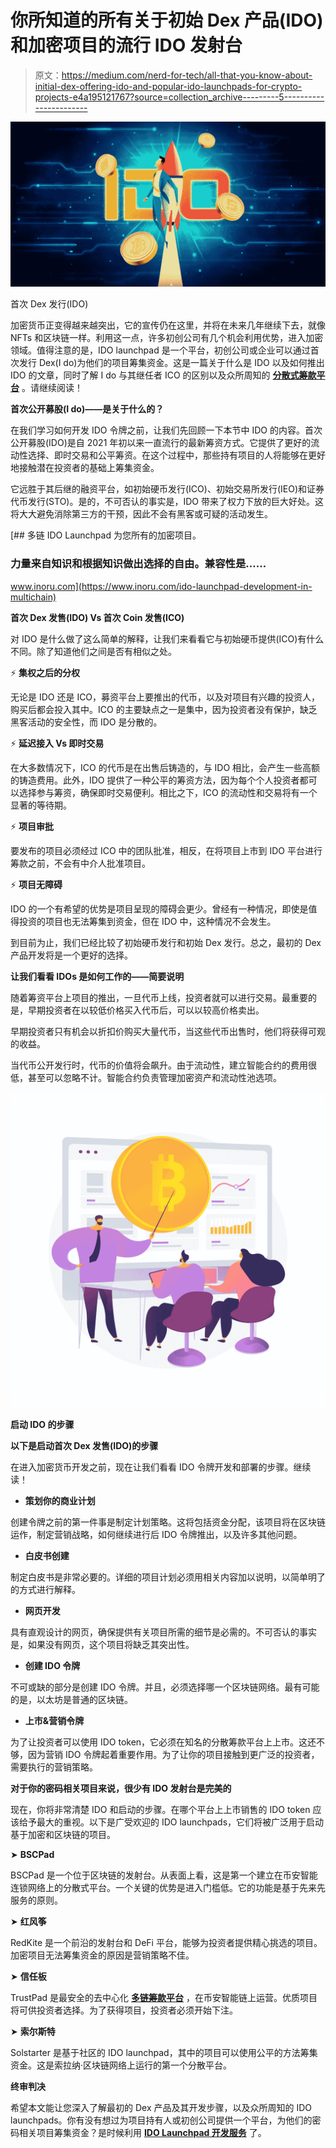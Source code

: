 # 你所知道的所有关于初始 Dex 产品(IDO)和加密项目的流行 IDO 发射台

> 原文：<https://medium.com/nerd-for-tech/all-that-you-know-about-initial-dex-offering-ido-and-popular-ido-launchpads-for-crypto-projects-e4a195121767?source=collection_archive---------5----------------------->

![](img/3dd0867248cc68d77cd8b62c8bc12e6f.png)

首次 Dex 发行(IDO)

加密货币正变得越来越突出，它的宣传仍在这里，并将在未来几年继续下去，就像 NFTs 和区块链一样。利用这一点，许多初创公司有几个机会利用优势，进入加密领域。值得注意的是，IDO launchpad 是一个平台，初创公司或企业可以通过首次发行 Dex(I do)为他们的项目筹集资金。这是一篇关于什么是 IDO 以及如何推出 IDO 的文章，同时了解 I do 与其继任者 ICO 的区别以及众所周知的 [**分散式筹款平台**](https://www.inoru.com/dao-maker-clone) 。请继续阅读！

**首次公开募股(I do)——是关于什么的？**

在我们学习如何开发 IDO 令牌之前，让我们先回顾一下本节中 IDO 的内容。首次公开募股(IDO)是自 2021 年初以来一直流行的最新筹资方式。它提供了更好的流动性选择、即时交易和公平筹资。在这个过程中，那些持有项目的人将能够在更好地接触潜在投资者的基础上筹集资金。

它远胜于其后继的融资平台，如初始硬币发行(ICO)、初始交易所发行(IEO)和证券代币发行(STO)。是的，不可否认的事实是，IDO 带来了权力下放的巨大好处。这将大大避免消除第三方的干预，因此不会有黑客或可疑的活动发生。

[](https://www.inoru.com/ido-launchpad-development-in-multichain) [## 多链 IDO Launchpad 为您所有的加密项目。

### 力量来自知识和根据知识做出选择的自由。兼容性是……

www.inoru.com](https://www.inoru.com/ido-launchpad-development-in-multichain) 

**首次 Dex 发售(IDO) Vs 首次 Coin 发售(ICO)**

对 IDO 是什么做了这么简单的解释，让我们来看看它与初始硬币提供(ICO)有什么不同。除了知道他们之间是否有相似之处。

⚡ **集权之后的分权**

无论是 IDO 还是 ICO，募资平台上要推出的代币，以及对项目有兴趣的投资人，购买后都会投入其中。ICO 的主要缺点之一是集中，因为投资者没有保护，缺乏黑客活动的安全性，而 IDO 是分散的。

⚡ **延迟接入 Vs 即时交易**

在大多数情况下，ICO 的代币是在出售后铸造的，与 IDO 相比，会产生一些高额的铸造费用。此外，IDO 提供了一种公平的筹资方法，因为每个个人投资者都可以选择参与筹资，确保即时交易便利。相比之下，ICO 的流动性和交易将有一个显著的等待期。

⚡ **项目审批**

要发布的项目必须经过 ICO 中的团队批准，相反，在将项目上市到 IDO 平台进行筹款之前，不会有中介人批准项目。

⚡ **项目无障碍**

IDO 的一个有希望的优势是项目呈现的障碍会更少。曾经有一种情况，即使是值得投资的项目也无法筹集到资金，但在 IDO 中，这种情况不会发生。

到目前为止，我们已经比较了初始硬币发行和初始 Dex 发行。总之，最初的 Dex 产品开发将是一个更好的选择。

**让我们看看 IDOs 是如何工作的——简要说明**

随着筹资平台上项目的推出，一旦代币上线，投资者就可以进行交易。最重要的是，早期投资者在以较低价格买入代币后，可以以较高价格卖出。

早期投资者只有机会以折扣价购买大量代币，当这些代币出售时，他们将获得可观的收益。

当代币公开发行时，代币的价值将会飙升。由于流动性，建立智能合约的费用很低，甚至可以忽略不计。智能合约负责管理加密资产和流动性池选项。

![](img/4c0e4fd15da508ef5a78edde3307bae9.png)

**启动 IDO 的步骤**

**以下是启动首次 Dex 发售(IDO)的步骤**

在进入加密货币开发之前，现在让我们看看 IDO 令牌开发和部署的步骤。继续读！

*   **策划你的商业计划**

创建令牌之前的第一件事是制定计划策略。这将包括资金分配，该项目将在区块链运作，制定营销战略，如何继续进行后 IDO 令牌推出，以及许多其他问题。

*   **白皮书创建**

制定白皮书是非常必要的。详细的项目计划必须用相关内容加以说明，以简单明了的方式进行解释。

*   **网页开发**

具有直观设计的网页，确保提供有关项目所需的细节是必需的。不可否认的事实是，如果没有网页，这个项目将缺乏其突出性。

*   **创建 IDO 令牌**

不可或缺的部分是创建 IDO 令牌。并且，必须选择哪一个区块链网络。最有可能的是，以太坊是普通的区块链。

*   **上市&营销令牌**

为了让投资者可以使用 IDO token，它必须在知名的分散筹款平台上上市。这还不够，因为营销 IDO 令牌起着重要作用。为了让你的项目接触到更广泛的投资者，需要执行的营销策略。

**对于你的密码相关项目来说，很少有 IDO 发射台是完美的**

现在，你将非常清楚 IDO 和启动的步骤。在哪个平台上上市销售的 IDO token 应该给予最大的重视。以下是广受欢迎的 IDO launchpads，它们将被广泛用于启动基于加密和区块链的项目。

➤ **BSCPad**

BSCPad 是一个位于区块链的发射台。从表面上看，这是第一个建立在币安智能连锁网络上的分散式平台。一个关键的优势是进入门槛低。它的功能是基于先来先服务的原则。

➤ **红风筝**

RedKite 是一个前沿的发射台和 DeFi 平台，能够为投资者提供精心挑选的项目。加密项目无法筹集资金的原因是营销策略不佳。

➤ **信任板**

TrustPad 是最安全的去中心化 [**多链筹款平台**](https://www.inoru.com/trustpad-clone) ，在币安智能链上运营。优质项目将可供投资者选择。为了获得项目，投资者必须开始下注。

➤ **索尔斯特**

Solstarter 是基于社区的 IDO launchpad，其中的项目可以使用公平的方法筹集资金。这是索拉纳·区块链网络上运行的第一个分散平台。

**终审判决**

希望本文能让您深入了解最初的 Dex 产品及其开发步骤，以及众所周知的 IDO launchpads。你有没有想过为项目持有人或初创公司提供一个平台，为他们的密码相关项目筹集资金？是时候利用 [**IDO Launchpad 开发服务**](https://www.inoru.com/polkastarter-clone) 了。